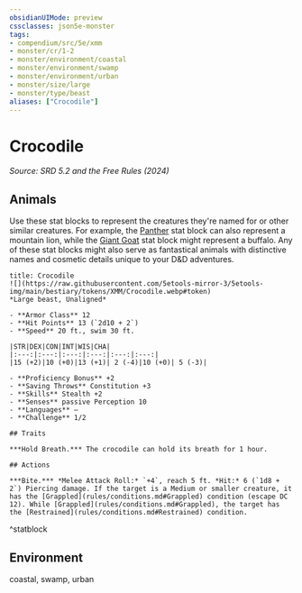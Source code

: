 ```yaml
---
obsidianUIMode: preview
cssclasses: json5e-monster
tags:
- compendium/src/5e/xmm
- monster/cr/1-2
- monster/environment/coastal
- monster/environment/swamp
- monster/environment/urban
- monster/size/large
- monster/type/beast
aliases: ["Crocodile"]
---
```

# Crocodile
*Source: SRD 5.2 and the Free Rules (2024)*  

## Animals

Use these stat blocks to represent the creatures they're named for or other similar creatures. For example, the [Panther](compendium/bestiary/beast/panther-xmm.md) stat block can also represent a mountain lion, while the [Giant Goat](compendium/bestiary/beast/giant-goat-xmm.md) stat block might represent a buffalo. Any of these stat blocks might also serve as fantastical animals with distinctive names and cosmetic details unique to your D&D adventures.

```ad-statblock
title: Crocodile
![](https://raw.githubusercontent.com/5etools-mirror-3/5etools-img/main/bestiary/tokens/XMM/Crocodile.webp#token)
*Large beast, Unaligned*

- **Armor Class** 12
- **Hit Points** 13 (`2d10 + 2`)
- **Speed** 20 ft., swim 30 ft.

|STR|DEX|CON|INT|WIS|CHA|
|:---:|:---:|:---:|:---:|:---:|:---:|
|15 (+2)|10 (+0)|13 (+1)| 2 (-4)|10 (+0)| 5 (-3)|

- **Proficiency Bonus** +2
- **Saving Throws** Constitution +3
- **Skills** Stealth +2
- **Senses** passive Perception 10
- **Languages** —
- **Challenge** 1/2

## Traits

***Hold Breath.*** The crocodile can hold its breath for 1 hour.

## Actions

***Bite.*** *Melee Attack Roll:* `+4`, reach 5 ft. *Hit:* 6 (`1d8 + 2`) Piercing damage. If the target is a Medium or smaller creature, it has the [Grappled](rules/conditions.md#Grappled) condition (escape DC 12). While [Grappled](rules/conditions.md#Grappled), the target has the [Restrained](rules/conditions.md#Restrained) condition.
```
^statblock

## Environment

coastal, swamp, urban